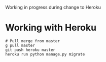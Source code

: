 Working in progress during change to Heroku

# Working with Heroku

    # Pull merge from master
    g pull master
    git push heroku master
    heroku run python manage.py migrate
